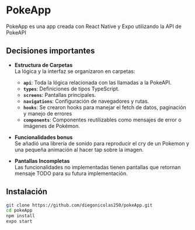 # PokeApp

PokeApp es una app creada con React Native y Expo utilizando la API de PokeAPI

## Decisiones importantes

- **Estructura de Carpetas**  
  La lógica y la interfaz se organizaron en carpetas:
   - **`api`**: Toda la lógica relacionada con las llamadas a la PokeAPI.
   - **`types`**: Definiciones de tipos TypeScript.
   - **`screens`**: Pantallas principales.
   - **`navigations`**: Configuración de navegadores y rutas.
   - **`hooks`**:   Se crearon hooks para manejar el fetch de datos, paginación y manejo de errores
   - **`components`**: Componentes reutilizables como mensajes de error o imágenes de Pokémon.

- **Funcionalidades bonus**  
  Se añadió una librería de sonido para reproducir el cry de un Pokemon y una pequeña animación al hacer tap sobre la imagen.

- **Pantallas Incompletas**  
  Las funcionalidades no implementadas tienen pantallas que retornan mensaje TODO para su futura implementación.


## Instalación

   ```bash
   git clone https://github.com/diegonicolas250/pokeApp.git
   cd pokeApp
   npm install
   expo start
   ```
